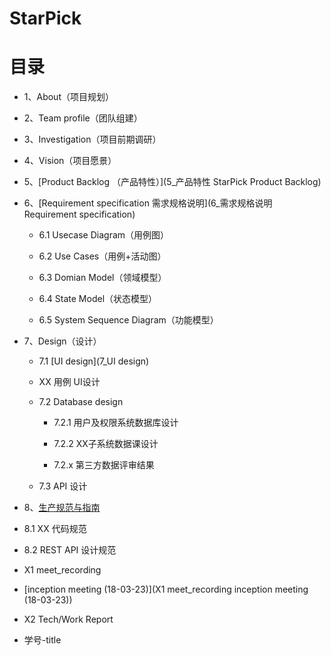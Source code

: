 # StarPick

# [](#TOC)目录
 
* 1、About（项目规划）

* 2、Team profile（团队组建）

* 3、Investigation（项目前期调研）

* 4、Vision（项目愿景）

* 5、[Product Backlog （产品特性）](5_产品特性 StarPick Product Backlog)

* 6、[Requirement specification 需求规格说明](6_需求规格说明 Requirement specification)

  - 6.1 Usecase Diagram（用例图）

  - 6.2 Use Cases（用例+活动图）

  - 6.3 Domian Model（领域模型）

  - 6.4 State Model（状态模型） 

  - 6.5 System Sequence Diagram（功能模型）

* 7、Design（设计）

  - 7.1 [UI design](7_UI design) 

   - XX 用例 UI设计

  - 7.2 Database design

    - 7.2.1 用户及权限系统数据库设计

    - 7.2.2 XX子系统数据课设计

    - 7.2.x 第三方数据评审结果

  - 7.3 API 设计

* 8、[生产规范与指南](8_生产规范与指南)  

 - 8.1 XX 代码规范

 - 8.2 REST API 设计规范

* X1 meet_recording

 - [inception meeting (18-03-23)](X1 meet_recording inception meeting (18-03-23))

* X2 Tech/Work Report

 - 学号-title
